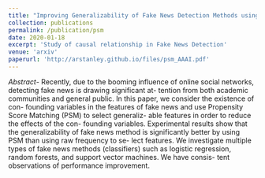 ```yaml
---
title: "Improving Generalizability of Fake News Detection Methods using Propensity Score Matching" 
collection: publications
permalink: /publication/psm
date: 2020-01-18
excerpt: 'Study of causal relationship in Fake News Detection'
venue: 'arxiv'
paperurl: 'http://arstanley.github.io/files/psm_AAAI.pdf'
---
```

_Abstract_- Recently, due to the booming influence of online social networks, detecting fake news is drawing significant at- tention from both academic communities and general public. In this paper, we consider the existence of con- founding variables in the features of fake news and use Propensity Score Matching (PSM) to select generaliz- able features in order to reduce the effects of the con- founding variables. Experimental results show that the generalizability of fake news method is significantly better by using PSM than using raw frequency to se- lect features. We investigate multiple types of fake news methods (classifiers) such as logistic regression, random forests, and support vector machines. We have consis- tent observations of performance improvement.